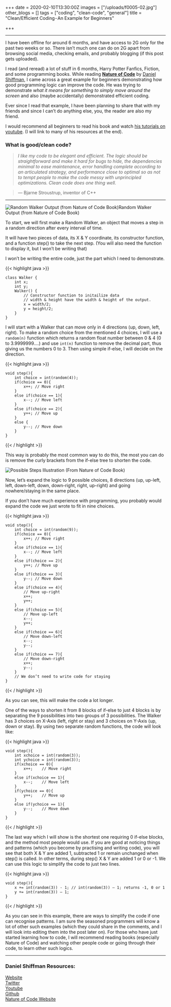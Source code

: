 +++
date = 2020-02-10T13:30:00Z
images = ["/uploads/f0005-02.jpg"]
other_blogs = []
tags = ["coding", "clean-code", "general"]
title = "Clean/Efficient Coding - An Example for Beginners"

+++
***

I have been offline for around 6 months, and have access to 2G only for the past two weeks or so. There isn’t much one can do on 2G apart from browsing social media, checking emails, and probably blogging (if this post gets uploaded).

I read (and reread) a lot of stuff in 6 months, Harry Potter Fanfics, Fiction, and some programming books. While reading [**Nature of Code**](http://natureofcode.com/) by [Daniel Shiffman](https://shiffman.net/), I came across a great example for beginners demonstrating how good programming logic can improve the code. He was trying to demonstrate _what it means for something to simply move around the screen_ and also (maybe accidentally) demonstrated efficient coding.

Ever since I read that example, I have been planning to share that with my friends and since I can’t do anything else, you, the reader are also my friend.

I would recommend all beginners to read his book and watch [his tutorials on youtube](http://youtube.com/shiffman). (I will link to many of his resources at the end).

### What is good/clean code?

> _I like my code to be elegant and efficient. The logic should be straightforward and make it hard for bugs to hide, the dependencies minimal to ease maintenance, error handling complete according to an articulated strategy, and performance close to optimal so as not to tempt people to make the code messy with unprincipled optimizations. Clean code does one thing well._

> _—_ Bjarne Stroustrup, inventor of C++

***

![Random Walker Output (from Nature of Code Book)](https://cdn-images-1.medium.com/max/720/1*57Y3S0NzYeumtr9BsvszEg.jpeg)Random Walker Output (from Nature of Code Book)

To start, we will first make a Random Walker, an object that moves a step in a random direction after every interval of time.

It will have two pieces of data, its X & Y coordinate, its constructor function, and a function step() to take the next step. (You will also need the function to display it, but I won’t be writing that)

I won’t be writing the entire code, just the part which I need to demonstrate.

{{< highlight java >}}

    class Walker {
    	int x;    
        int y;    
        Walker() {        
        	// Constructor function to initailize data        
        	// width & height have the width & height of the output.        
            x = width/2;        
            y = height/2;    
        }
    }

I will start with a Walker that can move only in 4 directions (up, down, left, right). To make a random choice from the mentioned 4 choices, I will use a `random(n)` function which returns a random float number between 0 & 4 (0 to 3.9999999….) and use `int(n)` function to remove the decimal part, thus giving us the numbers 0 to 3. Then using simple if-else, I will decide on the direction.

{{< highlight java >}}

    void step(){    
    	int choice = int(random(4));    
        if(choice == 0){        
        	x++; // Move right    
        }    
        else if(choice == 1){        
        	x--; // Move left    
        }    
        else if(choice == 2){        
        	y++; // Move up    
        }    
        else {        
        	y--; // Move down    
        }
    }

{{< / highlight >}}

This way is probably the most common way to do this, the most you can do is remove the curly brackets from the if-else tree to shorten the code.

![Possible Steps Illustration (From Nature of Code Book)](https://cdn-images-1.medium.com/max/720/1*4Rap81a1hMstF7NN7MlkFg.jpeg "Possible Steps Illustration (From Nature of Code Book)")

Now, let’s expand the logic to 9 possible choices, 8 directions (up, up-left, left, down-left, down, down-right, right, up-right) and going nowhere/staying in the same place.

If you don’t have much experience with programming, you probably would expand the code we just wrote to fit in nine choices.

{{< highlight java >}}

    void step(){    
    	int choice = int(random(9));    
        if(choice == 0){        
        	x++; // Move right    
        }    
        else if(choice == 1){        
        	x--; // Move left    
        }    
        else if(choice == 2){        
        	y++; // Move up    
        }    
        else if(choice == 3){        
        	y--; // Move down    
        }    
        else if(choice == 4){        
        	// Move up-right        
            x++;        
            y++;    
        }    
        else if(choice == 5){
        	// Move up-left 
            x--;       
            y++;    
        }    
        else if(choice == 6){ 
        	// Move down-left       
            x--;        
            y--;    
        }    
        else if(choice == 7){
        	// Move down-right 
            x++;     
            y--;    
        }    
        // We don’t need to write code for staying
    }

{{< / highlight >}}

As you can see, this will make the code a lot longer.

One of the ways to shorten it from 8 blocks of if-else to just 4 blocks is by separating the 9 possibilities into two groups of 3 possibilities. The Walker has 3 choices on X-Axis (left, right or stay) and 3 choices on Y-Axis (up, down or stay). By using two separate random functions, the code will look like:

{{< highlight java >}}

    void step(){    
    	int xchoice = int(random(3));  
        int ychoice = int(random(3));
        if(xchoice == 0){  
        	x++; 	// Move right    
        }    
        else if(xchoice == 1){
        	x--;	// Move left 
        }    
        if(ychoice == 0){
        	y++;	// Move up
        }   
        else if(ychoice == 1){ 
        	y--;	// Move down 
        }
    }

{{< / highlight >}}

The last way which I will show is the shortest one requiring 0 if-else blocks, and the method most people would use. If you are good at noticing things and patterns (which you become by practising and writing code), you will see that both X & Y are added 1, subtracted 1 or remain unchanged when step() is called. In other terms, during step() X & Y are added 1 or 0 or -1. We can use this logic to simplify the code to just two lines.

{{< highlight java >}}

    void step(){
    	x += int(random(3)) - 1; // int(random(3)) — 1; returns -1, 0 or 1    
        y += int(random(3)) — 1;
    }

{{< / highlight >}}

As you can see in this example, there are ways to simplify the code if one can recognise patterns. I am sure the seasoned programmers will know a lot of other such examples (which they could share in the comments, and I will look into editing them into the post later on). For those who have just started learning how to code, I will recommend reading books (especially Nature of Code) and watching other people code or going through their code, to learn other such logics.

***

### **Daniel Shiffman Resources:**

[Website](https://shiffman.net/)  
[Twitter](http://twitter.com/shiffman)  
[Youtube](http://youtube.com/shiffman)  
[Github](http://github.com/shiffman)  
[Nature of Code Website](http://natureofcode.com/)